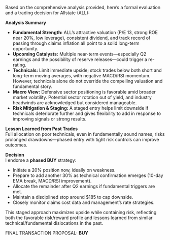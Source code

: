 Based on the comprehensive analysis provided, here’s a formal evaluation and a trading decision for Allstate (ALL):

**Analysis Summary**  
- **Fundamental Strength:** ALL’s attractive valuation (P/E 13, strong ROE near 20%, low leverage), consistent dividend, and track record of passing through claims inflation all point to a solid long-term opportunity.
- **Upcoming Catalysts:** Multiple near-term events—especially Q2 earnings and the possibility of reserve releases—could trigger a re-rating.
- **Technicals:** Limit immediate upside; stock trades below both short and long-term moving averages, with negative MACD/RSI momentum. However, technicals alone do not override the compelling valuation and fundamental story.
- **Macro View:** Defensive sector positioning is favorable amid broader market volatility. Potential sector rotation out of yield, and industry headwinds are acknowledged but considered manageable.
- **Risk Mitigation & Staging:** A staged entry helps limit downside if technicals deteriorate further and gives flexibility to add in response to improving signals or strong results.

**Lesson Learned from Past Trades**  
Full allocation on poor technicals, even in fundamentally sound names, risks prolonged drawdowns—phased entry with tight risk controls can improve outcomes.

**Decision**  
I endorse a **phased BUY** strategy:
- Initiate a 20% position now, ideally on weakness.
- Prepare to add another 30% as technical confirmation emerges (10-day EMA break, MACD/RSI improvement).
- Allocate the remainder after Q2 earnings if fundamental triggers are met.
- Maintain a disciplined stop around $185 to cap downside.
- Closely monitor claims cost data and management’s rate strategies.

This staged approach maximizes upside while containing risk, reflecting both the favorable risk/reward profile and lessons learned from similar technical/fundamental dislocations in the past.

FINAL TRANSACTION PROPOSAL: **BUY**